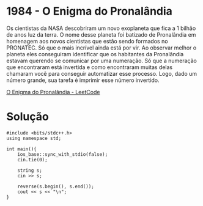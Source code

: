 # 1984 - O Enigma do Pronalândia

Os cientistas da NASA descobriram um novo exoplaneta que fica a 1 bilhão de anos luz da terra. O nome desse planeta foi batizado de Pronalândia em homenagem aos novos cientistas que estão sendo formados no PRONATEC. Só que o mais incrível ainda está por vir. Ao observar melhor o planeta eles conseguiram identificar que os habitantes da Pronalândia estavam querendo se comunicar por uma numeração. Só que a numeração que encontraram está invertida e como encontraram muitas delas chamaram você para conseguir automatizar esse processo. Logo, dado um número grande, sua tarefa é imprimir esse número invertido.

[O Enigma do Pronalândia - LeetCode](https://judge.beecrowd.com/pt/problems/view/1984)

# Solução

```
#include <bits/stdc++.h>
using namespace std;

int main(){
    ios_base::sync_with_stdio(false);
    cin.tie(0);

    string s;
    cin >> s;

    reverse(s.begin(), s.end());
    cout << s << "\n";
}
```
